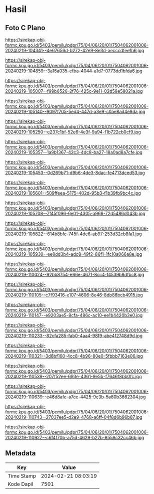 # Hasil

## Foto C Plano

https://sirekap-obj-formc.kpu.go.id/5403/pemilu/pdpr/75/04/06/20/01/7504062001006-20240219-104341--4e67656d-b272-42e9-8e3d-aecccdfee1b6.jpg

https://sirekap-obj-formc.kpu.go.id/5403/pemilu/pdpr/75/04/06/20/01/7504062001006-20240219-104859--3a16a035-efba-4044-a1d7-0773dd1bfda6.jpg

https://sirekap-obj-formc.kpu.go.id/5403/pemilu/pdpr/75/04/06/20/01/7504062001006-20240219-105007--f99b6526-2f76-425c-9e11-02d58e58021a.jpg

https://sirekap-obj-formc.kpu.go.id/5403/pemilu/pdpr/75/04/06/20/01/7504062001006-20240219-105140--9097f705-5ed4-447d-a3e9-c0ae8ad4e8da.jpg

https://sirekap-obj-formc.kpu.go.id/5403/pemilu/pdpr/75/04/06/20/01/7504062001006-20240219-105250--e237c1bf-52e6-4e3f-9a94-f1b722cb0cf9.jpg

https://sirekap-obj-formc.kpu.go.id/5403/pemilu/pdpr/75/04/06/20/01/7504062001006-20240219-105357--1a9b1367-42c3-4dc8-ba27-18a0ad8a7cfe.jpg

https://sirekap-obj-formc.kpu.go.id/5403/pemilu/pdpr/75/04/06/20/01/7504062001006-20240219-105453--0d269b71-d9b6-4de3-8dac-fe4713dced53.jpg

https://sirekap-obj-formc.kpu.go.id/5403/pemilu/pdpr/75/04/06/20/01/7504062001006-20240219-105601--509ffeea-5175-402d-95b3-f1b39fb9bc4c.jpg

https://sirekap-obj-formc.kpu.go.id/5403/pemilu/pdpr/75/04/06/20/01/7504062001006-20240219-105708--7f45f096-6e01-4305-a968-72d5486d043b.jpg

https://sirekap-obj-formc.kpu.go.id/5403/pemilu/pdpr/75/04/06/20/01/7504062001006-20240219-105822--614b8bfc-745f-4de6-ab97-253d32cb8fa1.jpg

https://sirekap-obj-formc.kpu.go.id/5403/pemilu/pdpr/75/04/06/20/01/7504062001006-20240219-105930--ee8dd3b4-adc8-49f2-86f1-1fc10a066a8e.jpg

https://sirekap-obj-formc.kpu.go.id/5403/pemilu/pdpr/75/04/06/20/01/7504062001006-20240219-110024--92bb8754-e66e-4671-8cc4-f4539b8dfbc8.jpg

https://sirekap-obj-formc.kpu.go.id/5403/pemilu/pdpr/75/04/06/20/01/7504062001006-20240219-110105--c7f93416-e107-4606-8e46-8db86bcb4915.jpg

https://sirekap-obj-formc.kpu.go.id/5403/pemilu/pdpr/75/04/06/20/01/7504062001006-20240219-110147--e9203ae5-8cfa-486c-ac10-ee1b4420b3e0.jpg

https://sirekap-obj-formc.kpu.go.id/5403/pemilu/pdpr/75/04/06/20/01/7504062001006-20240219-110233--82cfa285-fab0-4aa4-98f9-abe4f2748d9d.jpg

https://sirekap-obj-formc.kpu.go.id/5403/pemilu/pdpr/75/04/06/20/01/7504062001006-20240219-110321--3d8bf160-4cc8-4b96-80e0-5fbbb7163e06.jpg

https://sirekap-obj-formc.kpu.go.id/5403/pemilu/pdpr/75/04/06/20/01/7504062001006-20240219-110539--207f52ee-693e-4361-9e5b-f7646f8bb0fc.jpg

https://sirekap-obj-formc.kpu.go.id/5403/pemilu/pdpr/75/04/06/20/01/7504062001006-20240219-110639--e46d8afe-a7ee-4425-9c3b-5a60b3662304.jpg

https://sirekap-obj-formc.kpu.go.id/5403/pemilu/pdpr/75/04/06/20/01/7504062001006-20240219-110743--27037ee5-d2e9-4768-a6ff-04f8d6b96b87.jpg

https://sirekap-obj-formc.kpu.go.id/5403/pemilu/pdpr/75/04/06/20/01/7504062001006-20240219-110927--c6f4f70b-a75d-4629-b27b-9558c32cc46b.jpg


## Metadata

| Key        | Value               |
| ---------- | ------------------- |
| Time Stamp | 2024-02-21 08:03:19 |
| Kode Dapil | 7501                |



